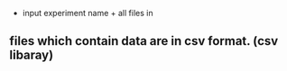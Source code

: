 - input experiment name + all files in 

## files which contain data are in csv format. (csv libaray)





